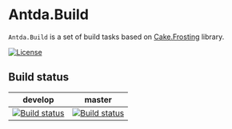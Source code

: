 # Antda.Build

`Antda.Build` is a set of build tasks based on [Cake.Frosting](https://cakebuild.net/docs/running-builds/runners/cake-frosting) library.

[![License](http://img.shields.io/:license-mit-blue.svg)](https://github.com/darlov/Antda.Build/blob/main/LICENSE)

## Build status

| develop | master |
|:--:|:--:|
|[![Build status](https://ci.appveyor.com/api/projects/status/p94fjg2f2nyx066d/branch/develop?svg=true)](https://ci.appveyor.com/project/darlov/antda-build/branch/develop)|[![Build status](https://ci.appveyor.com/api/projects/status/p94fjg2f2nyx066d/branch/master?svg=true)](https://ci.appveyor.com/project/darlov/antda-build/branch/master)|
